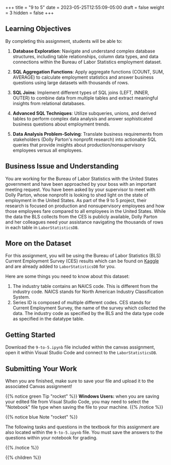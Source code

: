+++
title = "9 to 5"
date = 2023-05-25T12:55:09-05:00
draft = false
weight = 3
hidden = false
+++

## Learning Objectives

By completing this assignment, students will be able to:

1. **Database Exploration**: Navigate and understand complex database structures, including table relationships, column data types, and data connections within the Bureau of Labor Statistics employment dataset.

2. **SQL Aggregation Functions**: Apply aggregate functions (COUNT, SUM, AVERAGE) to calculate employment statistics and answer business questions using large datasets with thousands of rows.

3. **SQL Joins**: Implement different types of SQL joins (LEFT, INNER, OUTER) to combine data from multiple tables and extract meaningful insights from relational databases.

4. **Advanced SQL Techniques**: Utilize subqueries, unions, and derived tables to perform complex data analysis and answer sophisticated business questions about employment trends.

5. **Data Analysis Problem-Solving**: Translate business requirements from stakeholders (Dolly Parton's nonprofit research) into actionable SQL queries that provide insights about production/nonsupervisory employees versus all employees.

## Business Issue and Understanding

You are working for the Bureau of Labor Statistics with the United States government and have been approached by your boss with an important meeting request. You have been asked by your supervisor to meet with Dolly Parton, whose nonprofit is looking to shed light on the state of employment in the United States. As part of the 9 to 5 project, their research is focused on production and nonsupervisory employees and how those employees fare compared to all employees in the United States. While the data the BLS collects from the CES is publicly available, Dolly Parton and her colleagues need your assistance navigating the thousands of rows in each table in `LaborStatisticsDB`.

## More on the Dataset

For this assignment, you will be using the Bureau of Labor Statistics (BLS) Current Employment Survey (CES) results which can be found on [Kaggle](https://www.kaggle.com/datasets/bls/employment) and are already added to `LaborStatisticsDB` for you.

Here are some things you need to know about this dataset:

1. The industry table contains an NAICS code. This is different from the industry code. NAICS stands for North American Industry Classification System.
1. Series ID is composed of multiple different codes. CES stands for Current Employment Survey, the name of the survey which collected the data. The industry code as specified by the BLS and the data type code as specified in the datatype table.

## Getting Started

Download the `9-to-5.ipynb` file included within the canvas assignment, open it within Visual Studio Code and connect to the `LaborStatisticsDB`.

## Submitting Your Work

When you are finished, make sure to save your file and upload it to the associated Canvas assignment!

{{% notice green Tip "rocket" %}}
**Windows Users:** when you are saving your edited file from Visual Studio Code, you may need to select the "Notebook" file type when saving the file to your machine.
{{% /notice %}}

{{% notice blue Note "rocket" %}}

The following tasks and questions in the textbook for this assignment are also located within the `9-to-5.ipynb` file. You must save the answers to the questions within your notebook for grading.

{{% /notice %}}

{{% children %}}
